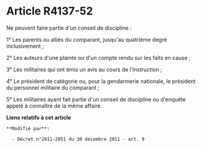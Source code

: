 # Article R4137-52

Ne peuvent faire partie d'un conseil de discipline :

1° Les parents ou alliés du comparant, jusqu'au quatrième degré inclusivement ;

2° Les auteurs d'une plainte ou d'un compte rendu sur les faits en cause ;

3° Les militaires qui ont émis un avis au cours de l'instruction ;

4° Le président de catégorie ou, pour la gendarmerie nationale, le président du personnel militaire du comparant ;

5° Les militaires ayant fait partie d'un conseil de discipline ou d'enquête appelé à connaître de la même affaire.

**Liens relatifs à cet article**

	**Modifié par**:

	  - Décret n°2011-2051 du 30 décembre 2011 - art. 9
